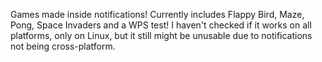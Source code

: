 Games made inside notifications! Currently includes Flappy Bird, Maze, Pong, Space Invaders and a WPS test!
I haven't checked if it works on all platforms, only on Linux, but it still might be unusable due to notifications not being cross-platform.